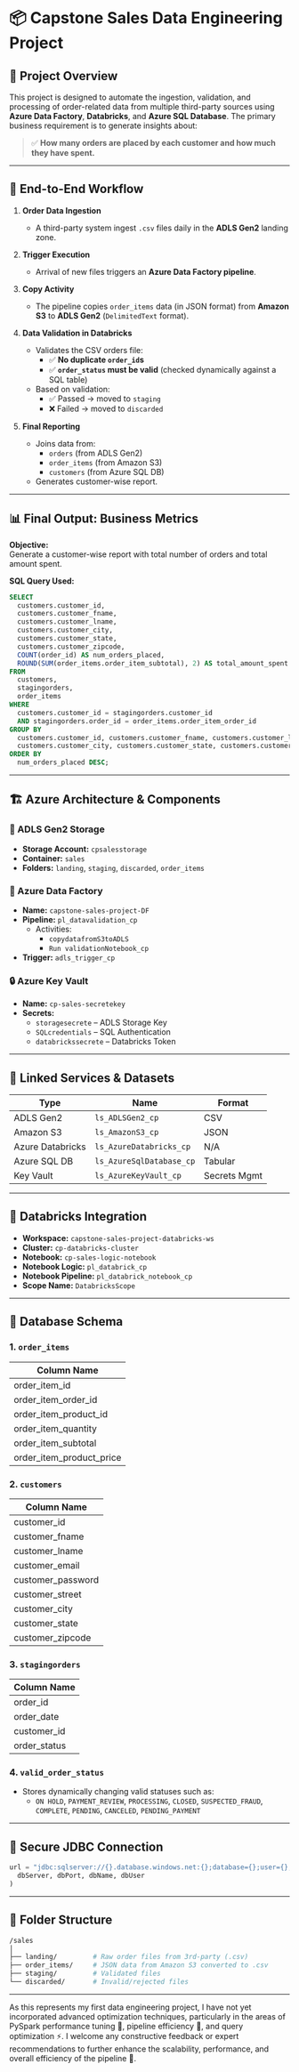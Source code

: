 
# 📦 Capstone Sales Data Engineering Project

## 📝 Project Overview

This project is designed to automate the ingestion, validation, and processing of order-related data from multiple third-party sources using **Azure Data Factory**, **Databricks**, and **Azure SQL Database**. The primary business requirement is to generate insights about:

> ✅ **How many orders are placed by each customer and how much they have spent.**

---

## 🚀 End-to-End Workflow

1. **Order Data Ingestion**
   - A third-party system ingest `.csv` files daily in the **ADLS Gen2** landing zone.

2. **Trigger Execution**
   - Arrival of new files triggers an **Azure Data Factory pipeline**.

3. **Copy Activity**
   - The pipeline copies `order_items` data (in JSON format) from **Amazon S3** to **ADLS Gen2** (`DelimitedText` format).

4. **Data Validation in Databricks**
   - Validates the CSV orders file:
     - ✅ **No duplicate `order_id`s**
     - ✅ **`order_status` must be valid** (checked dynamically against a SQL table)
   - Based on validation:
     - ✅ Passed → moved to `staging`
     - ❌ Failed → moved to `discarded`

5. **Final Reporting**
   - Joins data from:
     - `orders` (from ADLS Gen2)
     - `order_items` (from Amazon S3)
     - `customers` (from Azure SQL DB)
   - Generates customer-wise report.

---

## 📊 Final Output: Business Metrics

**Objective:**  
Generate a customer-wise report with total number of orders and total amount spent.

**SQL Query Used:**
```sql
SELECT
  customers.customer_id,
  customers.customer_fname,
  customers.customer_lname,
  customers.customer_city,
  customers.customer_state,
  customers.customer_zipcode,
  COUNT(order_id) AS num_orders_placed,
  ROUND(SUM(order_items.order_item_subtotal), 2) AS total_amount_spent
FROM
  customers,
  stagingorders,
  order_items
WHERE
  customers.customer_id = stagingorders.customer_id
  AND stagingorders.order_id = order_items.order_item_order_id
GROUP BY
  customers.customer_id, customers.customer_fname, customers.customer_lname,
  customers.customer_city, customers.customer_state, customers.customer_zipcode
ORDER BY
  num_orders_placed DESC;
```

---

## 🏗️ Azure Architecture & Components

### 📁 ADLS Gen2 Storage

- **Storage Account:** `cpsalesstorage`
- **Container:** `sales`
- **Folders:** `landing`, `staging`, `discarded`, `order_items`

### 🔄 Azure Data Factory

- **Name:** `capstone-sales-project-DF`
- **Pipeline:** `pl_datavalidation_cp`
  - Activities:
    - `copydatafromS3toADLS`
    - `Run validationNotebook_cp`
- **Trigger:** `adls_trigger_cp`

### 🔒 Azure Key Vault

- **Name:** `cp-sales-secretekey`
- **Secrets:**
  - `storagesecrete` – ADLS Storage Key
  - `SQLcredentials` – SQL Authentication
  - `databrickssecrete` – Databricks Token

---

## 🧬 Linked Services & Datasets

| Type             | Name                      | Format        |
|------------------|---------------------------|---------------|
| ADLS Gen2        | `ls_ADLSGen2_cp`          | CSV      |
| Amazon S3        | `ls_AmazonS3_cp`          | JSON          |
| Azure Databricks | `ls_AzureDatabricks_cp`   | N/A           |
| Azure SQL DB     | `ls_AzureSqlDatabase_cp`  | Tabular       |
| Key Vault        | `ls_AzureKeyVault_cp`     | Secrets Mgmt  |

---

## 🔎 Databricks Integration

- **Workspace:** `capstone-sales-project-databricks-ws`
- **Cluster:** `cp-databricks-cluster`
- **Notebook:** `cp-sales-logic-notebook`
- **Notebook Logic:** `pl_databrick_cp`
- **Notebook Pipeline:** `pl_databrick_notebook_cp`
- **Scope Name:** `DatabricksScope`

---

## 🧾 Database Schema

### 1. `order_items`
| Column Name              |
|--------------------------|
| order_item_id            |
| order_item_order_id      |
| order_item_product_id    |
| order_item_quantity      |
| order_item_subtotal      |
| order_item_product_price |

### 2. `customers`
| Column Name         |
|---------------------|
| customer_id         |
| customer_fname      |
| customer_lname      |
| customer_email      |
| customer_password   |
| customer_street     |
| customer_city       |
| customer_state      |
| customer_zipcode    |

### 3. `stagingorders`
| Column Name     |
|-----------------|
| order_id        |
| order_date      |
| customer_id     |
| order_status    |

### 4. `valid_order_status`
- Stores dynamically changing valid statuses such as:
  - `ON HOLD`, `PAYMENT_REVIEW`, `PROCESSING`, `CLOSED`, `SUSPECTED_FRAUD`, `COMPLETE`, `PENDING`, `CANCELED`, `PENDING_PAYMENT`

---

## 🔐 Secure JDBC Connection

```python
url = "jdbc:sqlserver://{}.database.windows.net:{};database={};user={};encrypt=true;trustServerCertificate=false;hostNameInCertificate=*.database.windows.net;loginTimeout=30;".format(
  dbServer, dbPort, dbName, dbUser
)
```

---

## 🧩 Folder Structure

```bash
/sales
│
├── landing/         # Raw order files from 3rd-party (.csv)
├── order_items/     # JSON data from Amazon S3 converted to .csv
├── staging/         # Validated files
└── discarded/       # Invalid/rejected files
```

---
As this represents my first data engineering project, I have not yet incorporated advanced optimization techniques, particularly in the areas of PySpark performance tuning 🐍, pipeline efficiency 🚀, and query optimization ⚡. I welcome any constructive feedback or expert recommendations to further enhance the scalability, performance, and overall efficiency of the pipeline 🔧.
